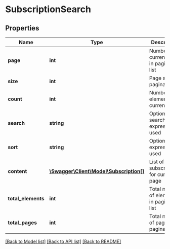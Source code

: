 # SubscriptionSearch

## Properties
Name | Type | Description | Notes
------------ | ------------- | ------------- | -------------
**page** | **int** | Number of current page in paginated list | 
**size** | **int** | Page size in paginated list | 
**count** | **int** | Number of elements in current page | 
**search** | **string** | Optional search expression used | [optional] 
**sort** | **string** | Optional sort expression used | [optional] 
**content** | [**\Swagger\Client\Model\Subscription[]**](Subscription.md) | List of subscriptions for current page | 
**total_elements** | **int** | Total number of elements in paginated list | 
**total_pages** | **int** | Total number of pages in paginated list | 

[[Back to Model list]](../README.md#documentation-for-models) [[Back to API list]](../README.md#documentation-for-api-endpoints) [[Back to README]](../README.md)


